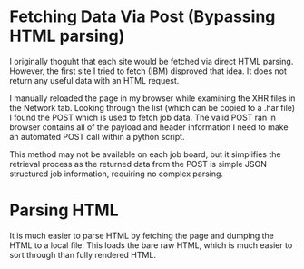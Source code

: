 # Fetching Data Via Post (Bypassing HTML parsing)

I originally thoguht that each site would be fetched via direct HTML parsing. However, the first site I tried to fetch (IBM) disproved that idea. It does not return any useful data with an HTML request.

I manually reloaded the page in my browser while examining the XHR files in the Network tab. Looking through the list (which can be copied to a .har file) I found the POST which is used to fetch job data. The valid POST ran in browser contains all of the payload and header information I need to make an automated POST call within a python script.

This method may not be available on each job board, but it simplifies the retrieval process as the returned data from the POST is simple JSON structured job information, requiring no complex parsing.

# Parsing HTML

It is much easier to parse HTML by fetching the page and dumping the HTML to a local file. This loads the bare raw HTML, which is much easier to sort through than fully rendered HTML.